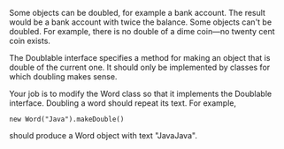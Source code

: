  

Some objects can be doubled, for example a bank account. The result would be a bank account with twice the balance. Some objects can't be doubled. For example, there is no double of a dime coin—no twenty cent coin exists.

The Doublable interface specifies a method for making an object that is double of the current one. It should only be implemented by classes for which doubling makes sense.

Your job is to modify the Word class so that it implements the Doublable interface. Doubling a word should repeat its text. For example,

```
new Word("Java").makeDouble()
```

should produce a Word object with text "JavaJava".